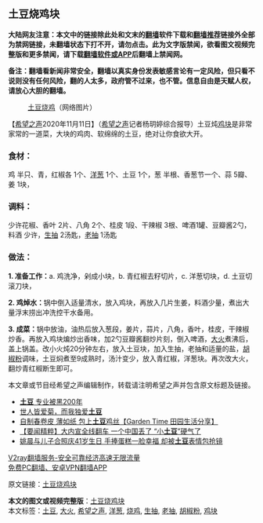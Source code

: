  <h2>土豆烧鸡块</h2> <p class="notice"><b>大陆网友注意：本文中的链接除此处和文末的<a href="https://github.com/bannedbook/fanqiang" >翻墙</a>软件下载和<a href="https://github.com/killgcd/justmysocks/blob/master/README.md">翻墙推荐</a>链接外全部为禁网链接，未翻墙状态下打不开，请勿点击。此为文字版禁闻，欲看图文视频完整版和更多禁闻，请下载<a href="https://github.com/bannedbook/fanqiang">翻墙软件或APP</a>后翻墙上禁闻网。</p><p>备注：翻墙看新闻非常安全，翻墙以真实身份发表敏感言论有一定风险，但只看不说则没有任何风险，翻的人太多，政府管不过来，也不管。信息自由是天赋人权，请放心大胆的翻墙。</b></p>  <div class="entry"> <figure><figcaption><a href="https://www.bannedbook.org/bnews/tag/%e5%9c%9f%e8%b1%86/" class="st_tag internal_tag" rel="tag" title="标签 土豆 下的日志">土豆</a><a href="https://www.bannedbook.org/bnews/tag/%E7%83%A7%E9%B8%A1/" class="st_tag internal_tag" rel="tag" title="标签 烧鸡 下的日志">烧鸡</a>（网络图片）</figcaption></figure> <p>【<span class='wp_keywordlink_affiliate'><a href="https://www.soundofhope.org" title="希望之声" target="_blank">希望之声</a></span>2020年11月11日】（<a href="https://www.bannedbook.org/bnews/tag/%e5%b8%8c%e6%9c%9b%e4%b9%8b%e5%a3%b0/" class="st_tag internal_tag" rel="tag" title="标签 希望之声 下的日志">希望之声</a>记者杨玥婷综合报导）土豆炖<a href="https://www.bannedbook.org/bnews/tag/%E9%B8%A1%E5%9D%97/" class="st_tag internal_tag" rel="tag" title="标签 鸡块 下的日志">鸡块</a>是非常家常的一道菜，大块的鸡肉、软绵绵的土豆，绝对让你食欲大开。</p> <h3>食材：</h3> <p>鸡 半只、青，红椒各 1个、<a href="https://www.bannedbook.org/bnews/tag/%e6%b4%8b%e8%91%b1/" class="st_tag internal_tag" rel="tag" title="标签 洋葱 下的日志">洋葱</a> 1个、土豆 1个，葱 半根、香葱节一个、蒜 5瓣、姜 1块，</p> <h3>调料：</h3> <p>少许花椒、香叶 2片、八角 2个、桂皮 1段、干辣椒 3根、啤酒1罐、豆瓣酱2勺，料酒 少许，<a href="https://www.bannedbook.org/bnews/tag/%e7%94%9f%e6%8a%bd/" class="st_tag internal_tag" rel="tag" title="标签 生抽 下的日志">生抽</a> 2汤匙，<a href="https://www.bannedbook.org/bnews/tag/%e8%80%81%e6%8a%bd/" class="st_tag internal_tag" rel="tag" title="标签 老抽 下的日志">老抽</a> 1汤匙</p> <h3>做法：</h3> <p><strong>1. 准备工作：</strong>a. 鸡洗净，剁成小块，b. 青红椒去籽切片，c. 洋葱切块，d. 土豆切滚刀块，</p>  <p><strong>2. 鸡焯水：</strong>锅中倒入适量清水，放入鸡块，再放入几片生姜，料酒少量，煮出大量浮末捞出冲洗控干水备用。</p> <p><strong>3. 成菜：</strong>锅中放油，油热后放入葱段，姜片，蒜片，八角，香叶，桂皮，干辣椒炒香。再放入鸡块煸炒出香味，加2勺豆瓣酱翻炒片刻，倒入啤酒，<a href="https://www.bannedbook.org/bnews/tag/%e5%a4%a7%e7%81%ab/" class="st_tag internal_tag" rel="tag" title="标签 大火 下的日志">大火</a>煮沸后，盖上锅盖。改小火炖20分钟左右，放入土豆块，加入生抽，老抽和适量的盐，<a href="https://www.bannedbook.org/bnews/tag/%e8%83%a1%e6%a4%92%e7%b2%89/" class="st_tag internal_tag" rel="tag" title="标签 胡椒粉 下的日志">胡椒粉</a>调味，土豆焖煮至9成熟时，汤汁变少，放入青红椒，洋葱块。再次改大火，翻炒青红椒断生即可。</p> <p>本文章或节目经希望之声编辑制作，转载请注明希望之声并包含原文标题及链接。</p> <ul class='op-related-articles' title='相关阅读'> <li><a href='https://www.bannedbook.org/bnews/lifebaike/20201102/1424272.html' target='_blank'><b>土豆</b> 专业被黑200年</a></li> <li><a href='https://www.bannedbook.org/bnews/lifebaike/20201026/1420200.html' target='_blank'>世人皆爱菊，而我独爱<b>土豆</b></a></li> <li><a href='https://www.bannedbook.org/bnews/taiwannews/20201017/1415457.html' target='_blank'>自制春卷皮 薄如纸 包上<b>土豆</b>鸡丝【Garden Time 田园生活分享】</a></li> <li><a href='https://www.bannedbook.org/bnews/comments/20201015/1414191.html' target='_blank'>【要闻精粹】大内宣全线翻车 一个中国丢了 “小<b>土豆</b>”硬气了</a></li> <li><a href='https://www.bannedbook.org/bnews/yule/20201006/1408787.html' target='_blank'>姚晨与儿子合照庆41岁生日 手捧蛋糕一脸幸福 却被<b>土豆</b>表情包抢镜</a></li> </ul> <p class="texttj"> <a href="https://www.bannedbook.org/forum23/topic22702.html" target="_blank">V2ray翻墙服务-安全可靠经济高速无限流量</a><br/> <a href="https://github.com/bannedbook/fanqiang/wiki/%E7%A6%81%E9%97%BB%E7%BD%91%E5%AE%89%E5%8D%93%E7%BF%BB%E5%A2%99%E6%96%B0%E9%97%BBAPP" target="_blank">免费PC翻墙、安卓VPN翻墙APP</a></p><p>原文链接：<a class="src_link"  href="https://www.soundofhope.org/post/440404" target="_blank">土豆烧鸡块</a></p> <a name='sharetosocial'></a>       <div><b>本文的图文或视频完整版</b>：<a href='https://www.bannedbook.org/bnews/comments/20201111/1429526.html'>土豆烧鸡块</a></div>  </div><!--END ENTRY--> <div class="postfooter"> <div>本文标签：<a href="https://www.bannedbook.org/bnews/tag/%e5%9c%9f%e8%b1%86/" rel="tag">土豆</a>, <a href="https://www.bannedbook.org/bnews/tag/%e5%a4%a7%e7%81%ab/" rel="tag">大火</a>, <a href="https://www.bannedbook.org/bnews/tag/%e5%b8%8c%e6%9c%9b%e4%b9%8b%e5%a3%b0/" rel="tag">希望之声</a>, <a href="https://www.bannedbook.org/bnews/tag/%e6%b4%8b%e8%91%b1/" rel="tag">洋葱</a>, <a href="https://www.bannedbook.org/bnews/tag/%E7%83%A7%E9%B8%A1/" rel="tag">烧鸡</a>, <a href="https://www.bannedbook.org/bnews/tag/%e7%94%9f%e6%8a%bd/" rel="tag">生抽</a>, <a href="https://www.bannedbook.org/bnews/tag/%e8%80%81%e6%8a%bd/" rel="tag">老抽</a>, <a href="https://www.bannedbook.org/bnews/tag/%e8%83%a1%e6%a4%92%e7%b2%89/" rel="tag">胡椒粉</a>, <a href="https://www.bannedbook.org/bnews/tag/%E9%B8%A1%E5%9D%97/" rel="tag">鸡块</a></div>  </div><!--END POSTFOOTER--> 